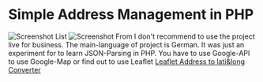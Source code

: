# Simple Address Management in PHP

![Screenshot List](https://azizozbek.ch/wp-content/uploads/2019/04/address-management.png)
![Screenshot From](https://azizozbek.ch/wp-content/uploads/2019/04/address-management-form.png)
I don't recommend to use the project live for business. 
The main-language of project is German. It was just an experiment for to learn JSON-Parsing in PHP.
You have to use Google-API to use Google-Map or find out to use Leaflet 
[Leaflet Address to lati&long Converter](https://github.com/smeijer/leaflet-geosearch)

